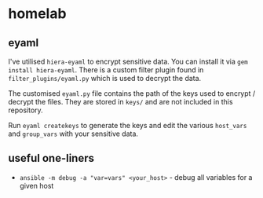 # homelab

## eyaml

I've utilised `hiera-eyaml` to encrypt sensitive data. You can install it via `gem install hiera-eyaml`. There is a custom filter plugin found in `filter_plugins/eyaml.py` which is used to decrypt the data.

The customised `eyaml.py` file contains the path of the keys used to encrypt / decrypt the files. They are stored in `keys/` and are not included in this repository.

Run `eyaml createkeys` to generate the keys and edit the various `host_vars` and `group_vars` with your sensitive data.

## useful one-liners
- `ansible -m debug -a "var=vars" <your_host>` - debug all variables for a given host
